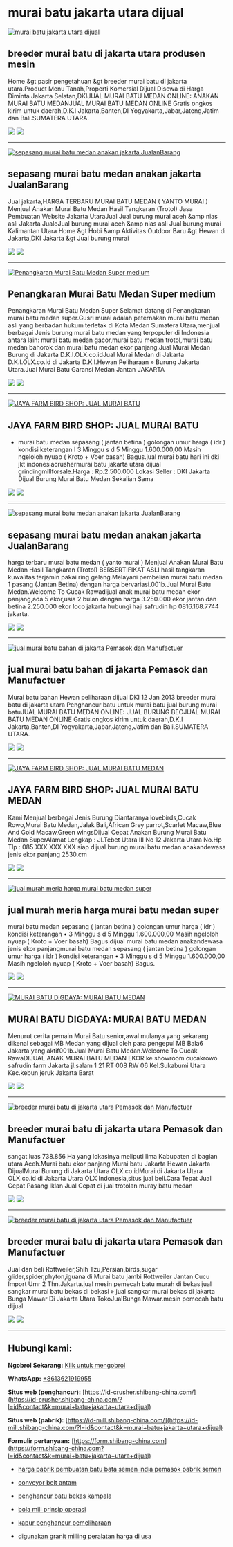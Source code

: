 # murai batu jakarta utara dijual

<a href="https://swt.shibang-china.com/?l=id&img&k=murai+batu+jakarta+utara+dijual" target="_blank">![murai batu jakarta utara dijual](http://static.shibang-china.com/all-800x300/332.jpg)</a>

## breeder murai batu di jakarta utara produsen mesin
Home &gt pasir pengetahuan &gt breeder murai batu di jakarta utara.Product Menu Tanah,Properti Komersial Dijual Disewa di Harga Diminta Jakarta Selatan,DKIJUAL MURAI BATU MEDAN ONLINE: ANAKAN MURAI BATU MEDANJUAL MURAI BATU MEDAN ONLINE Gratis ongkos kirim untuk daerah,D.K.I Jakarta,Banten,DI Yogyakarta,Jabar,Jateng,Jatim dan Bali.SUMATERA UTARA.


<a href="https://whatsapp.shibangsoft.com/WhatsApp.php" target="_blank" title="WhatsApp">![](http://static.shibang-china.com/icon/whatsapp.png)</a> <a href="https://swt.shibang-china.com/?l=id&icon&k=murai+batu+jakarta+utara+dijual" target="_blank">![](http://static.shibang-china.com/icon/chat-id.png)</a>

---

<a href="https://swt.shibang-china.com/?l=id&img&k=murai+batu+jakarta+utara+dijual" target="_blank">![sepasang murai batu medan anakan jakarta JualanBarang](http://static.shibang-china.com/all-800x300/788.jpg)</a>

## sepasang murai batu medan anakan jakarta JualanBarang
Jual jakarta,HARGA TERBARU MURAI BATU MEDAN ( YANTO MURAI ) Menjual Anakan Murai Batu Medan Hasil Tangkaran (Trotol) Jasa Pembuatan Website Jakarta UtaraJual Jual burung murai aceh &amp nias asli Jakarta JualoJual burung murai aceh &amp nias asli Jual burung murai Kalimantan Utara Home &gt Hobi &amp Aktivitas Outdoor Baru &gt Hewan di Jakarta,DKI Jakarta &gt Jual burung murai


<a href="https://whatsapp.shibangsoft.com/WhatsApp.php" target="_blank" title="WhatsApp">![](http://static.shibang-china.com/icon/whatsapp.png)</a> <a href="https://swt.shibang-china.com/?l=id&icon&k=murai+batu+jakarta+utara+dijual" target="_blank">![](http://static.shibang-china.com/icon/chat-id.png)</a>

---

<a href="https://swt.shibang-china.com/?l=id&img&k=murai+batu+jakarta+utara+dijual" target="_blank">![Penangkaran Murai Batu Medan Super medium](http://static.shibang-china.com/all-800x300/890.jpg)</a>

## Penangkaran Murai Batu Medan Super medium
Penangkaran Murai Batu Medan Super Selamat datang di Penangkaran murai batu medan super.Gusri murai adalah peternakan murai batu medan asli yang berbadan hukum terletak di Kota Medan Sumatera Utara,menjual berbagai Jenis burung murai batu medan yang terpopuler di Indonesia antara lain: murai batu medan gacor,murai batu medan trotol,murai batu medan bahorok dan murai batu medan ekor panjang.Jual Murai Medan Burung di Jakarta D.K.I.OLX.co.idJual Murai Medan di Jakarta D.K.I.OLX.co.id di Jakarta D.K.I.Hewan Peliharaan » Burung Jakarta Utara.Jual Murai Batu Garansi Medan Jantan JAKARTA


<a href="https://whatsapp.shibangsoft.com/WhatsApp.php" target="_blank" title="WhatsApp">![](http://static.shibang-china.com/icon/whatsapp.png)</a> <a href="https://swt.shibang-china.com/?l=id&icon&k=murai+batu+jakarta+utara+dijual" target="_blank">![](http://static.shibang-china.com/icon/chat-id.png)</a>

---

<a href="https://swt.shibang-china.com/?l=id&img&k=murai+batu+jakarta+utara+dijual" target="_blank">![JAYA FARM BIRD SHOP: JUAL MURAI BATU](http://static.shibang-china.com/all-800x300/410.jpg)</a>

## JAYA FARM BIRD SHOP: JUAL MURAI BATU
* murai batu medan sepasang ( jantan betina ) golongan umur harga ( idr ) kondisi keterangan I 3 Minggu s d 5 Minggu 1.600.000,00 Masih ngeloloh nyuap ( Kroto + Voer basah) Bagus.jual murai batu hari ini dki jkt indonesiacrushermurai batu jakarta utara dijual grindingmillforsale.Harga : Rp.2.500.000 Lokasi Seller : DKI Jakarta Dijual Burung Murai Batu Medan Sekalian Sama


<a href="https://whatsapp.shibangsoft.com/WhatsApp.php" target="_blank" title="WhatsApp">![](http://static.shibang-china.com/icon/whatsapp.png)</a> <a href="https://swt.shibang-china.com/?l=id&icon&k=murai+batu+jakarta+utara+dijual" target="_blank">![](http://static.shibang-china.com/icon/chat-id.png)</a>

---

<a href="https://swt.shibang-china.com/?l=id&img&k=murai+batu+jakarta+utara+dijual" target="_blank">![sepasang murai batu medan anakan jakarta JualanBarang](http://static.shibang-china.com/all-800x300/452.jpg)</a>

## sepasang murai batu medan anakan jakarta JualanBarang
harga terbaru murai batu medan ( yanto murai ) Menjual Anakan Murai Batu Medan Hasil Tangkaran (Trotol) BERSERTIFIKAT ASLI hasil tangkaran kuwalitas terjamin pakai ring gelang.Melayani pembelian murai batu medan 1 pasang (Jantan Betina) dengan harga bervariasi.001b.Jual Murai Batu Medan.Welcome To Cucak Rawadijual anak murai batu medan ekor panjang,ada 5 ekor,usia 2 bulan dengan harga 3.250.000 ekor jantan dan betina 2.250.000 ekor loco jakarta hubungi haji safrudin hp 0816.168.7744 jakarta.


<a href="https://whatsapp.shibangsoft.com/WhatsApp.php" target="_blank" title="WhatsApp">![](http://static.shibang-china.com/icon/whatsapp.png)</a> <a href="https://swt.shibang-china.com/?l=id&icon&k=murai+batu+jakarta+utara+dijual" target="_blank">![](http://static.shibang-china.com/icon/chat-id.png)</a>

---

<a href="https://swt.shibang-china.com/?l=id&img&k=murai+batu+jakarta+utara+dijual" target="_blank">![jual murai batu bahan di jakarta Pemasok dan Manufactuer](http://static.shibang-china.com/all-800x300/350.jpg)</a>

## jual murai batu bahan di jakarta Pemasok dan Manufactuer
Murai batu bahan Hewan peliharaan dijual DKI 12 Jan 2013 breeder murai batu di jakarta utara Penghancur batu untuk murai batu jual burung murai batuJUAL MURAI BATU MEDAN ONLINE: JUAL BURUNG BEOJUAL MURAI BATU MEDAN ONLINE Gratis ongkos kirim untuk daerah,D.K.I Jakarta,Banten,DI Yogyakarta,Jabar,Jateng,Jatim dan Bali.SUMATERA UTARA.


<a href="https://whatsapp.shibangsoft.com/WhatsApp.php" target="_blank" title="WhatsApp">![](http://static.shibang-china.com/icon/whatsapp.png)</a> <a href="https://swt.shibang-china.com/?l=id&icon&k=murai+batu+jakarta+utara+dijual" target="_blank">![](http://static.shibang-china.com/icon/chat-id.png)</a>

---

<a href="https://swt.shibang-china.com/?l=id&img&k=murai+batu+jakarta+utara+dijual" target="_blank">![JAYA FARM BIRD SHOP: JUAL MURAI BATU MEDAN](http://static.shibang-china.com/all-800x300/219.jpg)</a>

## JAYA FARM BIRD SHOP: JUAL MURAI BATU MEDAN
Kami Menjual berbagai Jenis Burung Diantaranya lovebirds,Cucak Rowo,Murai Batu Medan,Jalak Bali,African Grey parrot,Scarlet Macaw,Blue And Gold Macaw,Green wingsDijual Cepat Anakan Burung Murai Batu Medan SuperAlamat Lengkap : Jl.Tebet Utara III No 12 Jakarta Utara No.Hp Tlp : 085 XXX XXX XXX siap dijual burung murai batu medan anakandewasa jenis ekor panjang 2530.cm


<a href="https://whatsapp.shibangsoft.com/WhatsApp.php" target="_blank" title="WhatsApp">![](http://static.shibang-china.com/icon/whatsapp.png)</a> <a href="https://swt.shibang-china.com/?l=id&icon&k=murai+batu+jakarta+utara+dijual" target="_blank">![](http://static.shibang-china.com/icon/chat-id.png)</a>

---

<a href="https://swt.shibang-china.com/?l=id&img&k=murai+batu+jakarta+utara+dijual" target="_blank">![jual murah meria harga murai batu medan super](http://static.shibang-china.com/all-800x300/160.jpg)</a>

## jual murah meria harga murai batu medan super
murai batu medan sepasang ( jantan betina ) golongan umur harga ( idr ) kondisi keterangan • 3 Minggu s d 5 Minggu 1.600.000,00 Masih ngeloloh nyuap ( Kroto + Voer basah) Bagus.dijual murai batu medan anakandewasa jenis ekor panjangmurai batu medan sepasang ( jantan betina ) golongan umur harga ( idr ) kondisi keterangan • 3 Minggu s d 5 Minggu 1.600.000,00 Masih ngeloloh nyuap ( Kroto + Voer basah) Bagus.


<a href="https://whatsapp.shibangsoft.com/WhatsApp.php" target="_blank" title="WhatsApp">![](http://static.shibang-china.com/icon/whatsapp.png)</a> <a href="https://swt.shibang-china.com/?l=id&icon&k=murai+batu+jakarta+utara+dijual" target="_blank">![](http://static.shibang-china.com/icon/chat-id.png)</a>

---

<a href="https://swt.shibang-china.com/?l=id&img&k=murai+batu+jakarta+utara+dijual" target="_blank">![MURAI BATU DIGDAYA: MURAI BATU MEDAN](http://static.shibang-china.com/all-800x300/436.jpg)</a>

## MURAI BATU DIGDAYA: MURAI BATU MEDAN
Menurut cerita pemain Murai Batu senior,awal mulanya yang sekarang dikenal sebagai MB Medan yang dijual oleh para pengepul MB Bala6 Jakarta yang aktif001b.Jual Murai Batu Medan.Welcome To Cucak RawaDIJUAL ANAK MURAI BATU MEDAN EKOR ke showroom cucakrowo safrudin farm Jakarta jl.salam 1 21 RT 008 RW 06 Kel.Sukabumi Utara Kec.kebun jeruk Jakarta Barat


<a href="https://whatsapp.shibangsoft.com/WhatsApp.php" target="_blank" title="WhatsApp">![](http://static.shibang-china.com/icon/whatsapp.png)</a> <a href="https://swt.shibang-china.com/?l=id&icon&k=murai+batu+jakarta+utara+dijual" target="_blank">![](http://static.shibang-china.com/icon/chat-id.png)</a>

---

<a href="https://swt.shibang-china.com/?l=id&img&k=murai+batu+jakarta+utara+dijual" target="_blank">![breeder murai batu di jakarta utara Pemasok dan Manufactuer](http://static.shibang-china.com/all-800x300/448.jpg)</a>

## breeder murai batu di jakarta utara Pemasok dan Manufactuer
sangat luas 738.856 Ha yang lokasinya meliputi lima Kabupaten di bagian utara Aceh.Murai batu ekor panjang Murai batu Jakarta Hewan Jakarta DijualMurai Burung di Jakarta Utara OLX.co.idMurai di Jakarta Utara OLX.co.id di Jakarta Utara OLX Indonesia,situs jual beli.Cara Tepat Jual Cepat Pasang Iklan Jual Cepat di jual trotolan muray batu medan


<a href="https://whatsapp.shibangsoft.com/WhatsApp.php" target="_blank" title="WhatsApp">![](http://static.shibang-china.com/icon/whatsapp.png)</a> <a href="https://swt.shibang-china.com/?l=id&icon&k=murai+batu+jakarta+utara+dijual" target="_blank">![](http://static.shibang-china.com/icon/chat-id.png)</a>

---

<a href="https://swt.shibang-china.com/?l=id&img&k=murai+batu+jakarta+utara+dijual" target="_blank">![breeder murai batu di jakarta utara Pemasok dan Manufactuer](http://static.shibang-china.com/all-800x300/988.jpg)</a>

## breeder murai batu di jakarta utara Pemasok dan Manufactuer
Jual dan beli Rottweiler,Shih Tzu,Persian,birds,sugar glider,spider,phyton,iguana di Murai batu jambi Rottweiler Jantan Cucu Import Umr 2 Thn.Jakarta.jual mesin pemecah batu murah di bekasijual sangkar murai batu bekas di bekasi » jual sangkar murai bekas di jakarta Bunga Mawar Di Jakarta Utara TokoJualBunga Mawar.mesin pemecah batu dijual


<a href="https://whatsapp.shibangsoft.com/WhatsApp.php" target="_blank" title="WhatsApp">![](http://static.shibang-china.com/icon/whatsapp.png)</a> <a href="https://swt.shibang-china.com/?l=id&icon&k=murai+batu+jakarta+utara+dijual" target="_blank">![](http://static.shibang-china.com/icon/chat-id.png)</a>

---
## Hubungi kami:

**Ngobrol Sekarang:** [Klik untuk mengobrol](https://swt.shibang-china.com?l=id&contact&k=murai+batu+jakarta+utara+dijual)

**WhatsApp:**  [+8613621919955](https://whatsapp.shibangsoft.com/WhatsApp.php)

**Situs web (penghancur):** [https://id-crusher.shibang-china.com/](https://id-crusher.shibang-china.com/?l=id&contact&k=murai+batu+jakarta+utara+dijual)

**Situs web (pabrik):** [https://id-mill.shibang-china.com/](https://id-mill.shibang-china.com/?l=id&contact&k=murai+batu+jakarta+utara+dijual)

**Formulir pertanyaan:** [https://form.shibang-china.com](https://form.shibang-china.com?l=id&contact&k=murai+batu+jakarta+utara+dijual)

* [harga pabrik pembuatan batu bata semen india pemasok pabrik semen](../49/harga%20pabrik%20pembuatan%20batu%20bata%20semen%20india%20pemasok%20pabrik%20semen.md)

* [conveyor belt antam](../49/conveyor%20belt%20antam.md)

* [penghancur batu bekas kampala](../48/penghancur%20batu%20bekas%20kampala.md)

* [bola mill prinsip operasi](../47/bola%20mill%20prinsip%20operasi.md)

* [kapur penghancur pemeliharaan](../47/kapur%20penghancur%20pemeliharaan.md)

* [digunakan granit milling peralatan harga di usa](../42/digunakan%20granit%20milling%20peralatan%20harga%20di%20usa.md)
